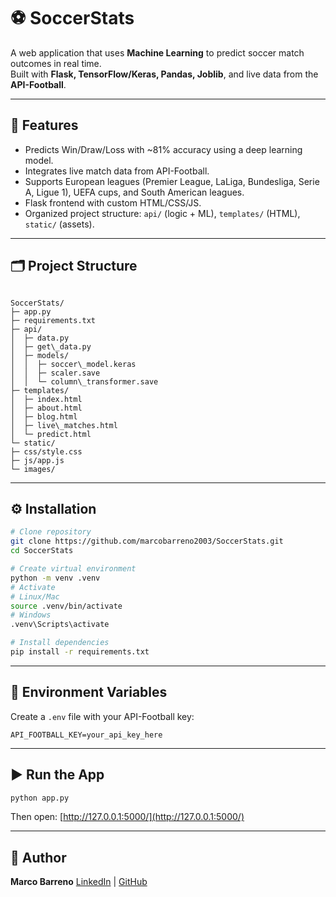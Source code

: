 
# ⚽ SoccerStats

A web application that uses **Machine Learning** to predict soccer match outcomes in real time.  
Built with **Flask, TensorFlow/Keras, Pandas, Joblib**, and live data from the **API-Football**.

---

## 🚀 Features
- Predicts Win/Draw/Loss with ~81% accuracy using a deep learning model.  
- Integrates live match data from API-Football.  
- Supports European leagues (Premier League, LaLiga, Bundesliga, Serie A, Ligue 1), UEFA cups, and South American leagues.  
- Flask frontend with custom HTML/CSS/JS.  
- Organized project structure: `api/` (logic + ML), `templates/` (HTML), `static/` (assets).

---

## 🗂 Project Structure
```

SoccerStats/
├─ app.py
├─ requirements.txt
├─ api/
│  ├─ data.py
│  ├─ get\_data.py
│  ├─ models/
│  │  ├─ soccer\_model.keras
│  │  ├─ scaler.save
│  │  └─ column\_transformer.save
├─ templates/
│  ├─ index.html
│  ├─ about.html
│  ├─ blog.html
│  ├─ live\_matches.html
│  └─ predict.html
└─ static/
├─ css/style.css
├─ js/app.js
└─ images/

````

---

## ⚙️ Installation
```bash
# Clone repository
git clone https://github.com/marcobarreno2003/SoccerStats.git
cd SoccerStats

# Create virtual environment
python -m venv .venv
# Activate
# Linux/Mac
source .venv/bin/activate
# Windows
.venv\Scripts\activate

# Install dependencies
pip install -r requirements.txt
````

---

## 🔑 Environment Variables

Create a `.env` file with your API-Football key:

```
API_FOOTBALL_KEY=your_api_key_here
```

---

## ▶️ Run the App

```bash
python app.py
```

Then open: [http://127.0.0.1:5000/](http://127.0.0.1:5000/)

---

## 👤 Author

**Marco Barreno**
[LinkedIn](https://www.linkedin.com/in/marco-barreno-uh/) | [GitHub](https://github.com/marcobarreno2003)


